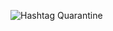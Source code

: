 ![Hashtag Quarantine](https://scontent-lax3-1.xx.fbcdn.net/v/t1.15752-0/p480x480/103417454_548786232463552_7646754410715051281_n.jpg?_nc_cat=105&_nc_sid=b96e70&_nc_ohc=VkgjcjgtWtMAX_c7f_q&_nc_ht=scontent-lax3-1.xx&_nc_tp=6&oh=8a4aa771d5ae6d23576303bf83d71b1e&oe=5F04C6E2)
